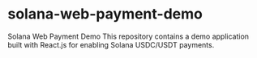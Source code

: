 # solana-web-payment-demo
Solana Web Payment Demo  This repository contains a demo application built with React.js for enabling Solana USDC/USDT payments.
